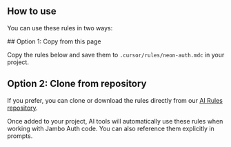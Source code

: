 ## How to use

You can use these rules in two ways:

<Steps>
## Option 1: Copy from this page

Copy the rules below and save them to `.cursor/rules/neon-auth.mdc` in your project.

## Option 2: Clone from repository

If you prefer, you can clone or download the rules directly from our [AI Rules repository](https://github.com/neondatabase-labs/ai-rules).

Once added to your project, AI tools will automatically use these rules when working with Jambo Auth code. You can also reference them explicitly in prompts.
</Steps>